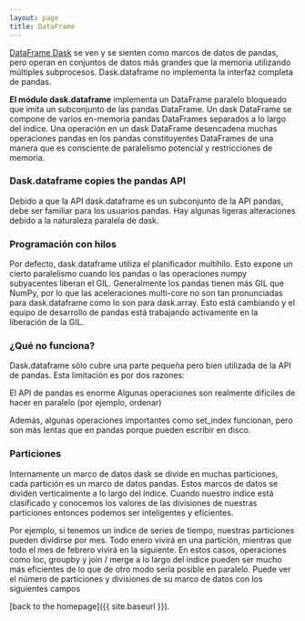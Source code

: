 ```yaml
---
layout: page
title: DataFrame
---
```


[DataFrame Dask](http://dask.pydata.org/en/latest/dataframe.html) se ven y se sienten como marcos de datos de pandas, pero operan en conjuntos de datos más grandes que la memoria utilizando múltiples subprocesos. Dask.dataframe no implementa la interfaz completa de pandas.

**El módulo dask.dataframe** implementa un DataFrame paralelo bloqueado que imita un subconjunto de las pandas DataFrame. Un dask DataFrame se compone de varios en-memoria pandas DataFrames separados a lo largo del índice. Una operación en un dask DataFrame desencadena muchas operaciones pandas en los pandas constituyentes DataFrames de una manera que es consciente de paralelismo potencial y restricciones de memoria.

### Dask.dataframe copies the pandas API

Debido a que la API dask.dataframe es un subconjunto de la API pandas, debe ser familiar para los usuarios pandas. Hay algunas ligeras alteraciones debido a la naturaleza paralela de dask.


### Programación con hilos

Por defecto, dask.dataframe utiliza el planificador multihilo. Esto expone un cierto paralelismo cuando los pandas o las operaciones numpy subyacentes liberan el GIL. Generalmente los pandas tienen más GIL que NumPy, por lo que las aceleraciones multi-core no son tan pronunciadas para dask.dataframe como lo son para dask.array. Esto está cambiando y el equipo de desarrollo de pandas está trabajando activamente en la liberación de la GIL.

### ¿Qué no funciona?

Dask.dataframe sólo cubre una parte pequeña pero bien utilizada de la API de pandas. Esta limitación es por dos razones:

El API de pandas es enorme
Algunas operaciones son realmente difíciles de hacer en paralelo (por ejemplo, ordenar)

Además, algunas operaciones importantes como set_index funcionan, pero son más lentas que en pandas porque pueden escribir en disco.

### Particiones

Internamente un marco de datos dask se divide en muchas particiones, cada partición es un marco de datos pandas. Estos marcos de datos se dividen verticalmente a lo largo del índice. Cuando nuestro índice está clasificado y conocemos los valores de las divisiones de nuestras particiones entonces podemos ser inteligentes y eficientes.

Por ejemplo, si tenemos un índice de series de tiempo, nuestras particiones pueden dividirse por mes. Todo enero vivirá en una partición, mientras que todo el mes de febrero vivirá en la siguiente. En estos casos, operaciones como loc, groupby y join / merge a lo largo del índice pueden ser mucho más eficientes de lo que de otro modo sería posible en paralelo. Puede ver el número de particiones y divisiones de su marco de datos con los siguientes campos


[back to the homepage]({{ site.baseurl }}).
